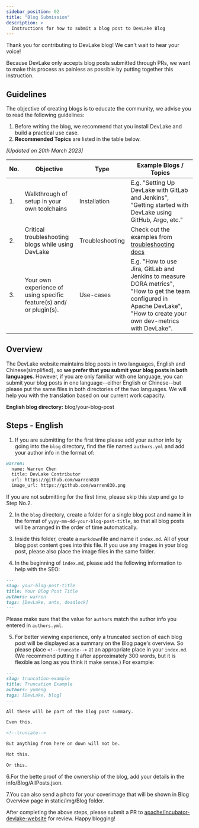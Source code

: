 ```yaml
---
sidebar_position: 02
title: "Blog Submission"
description: >
  Instructions for how to submit a blog post to DevLake Blog
---
```


Thank you for contributing to DevLake blog! We can't wait to hear your voice! 

Because DevLake only accepts blog posts submitted through PRs, we want to make this process as painless as possible by putting together this instruction.

## Guidelines

The objective of creating blogs is to educate the community, we advise you to read the following guidelines:

1. Before writing the blog, we recommend that you install DevLake and build a practical use case.
2. **Recommended Topics** are listed in the table below.

 _[Updated on 20th March 2023]_
 
| No.| Objective | Type | Example Blogs / Topics | 
|---| ------ | --------------| ------------ |
| 1.| Walkthrough of setup in your own toolchains | Installation | E.g. "Setting Up DevLake with GitLab and Jenkins", "Getting started with DevLake using GitHub, Argo, etc." |
| 2.| Critical troubleshooting blogs while using DevLake | Troubleshooting | Check out the examples from [troubleshooting docs](https://devlake.apache.org/docs/Troubleshooting/) |
| 3.| Your own experience of using specific feature(s) and/ or plugin(s). | Use-cases | E.g. "How to use Jira, GitLab and Jenkins to measure DORA metrics", "How to get the team configured in Apache DevLake", "How to create your own dev-metrics with DevLake". | 



## Overview

The DevLake website maintains blog posts in two languages, English and Chinese(simplified), so **we prefer that you submit your blog posts in both languages**. However, if you are only familiar with one language, you can submit your blog posts in one language--either English or Chinese--but please put the same files in both directories of the two languages. We will help you with the translation based on our current work capacity. 

**English blog directory:** blog/your-blog-post


## Steps - English
1. If you are submitting for the first time please add your author info by going into the `blog` directory, find the file named `authors.yml` and add your author info in the format of:

```markdown
warren:
  name: Warren Chen
  title: DevLake Contributor
  url: https://github.com/warren830
  image_url: https://github.com/warren830.png
```
If you are not submitting for the first time, please skip this step and go to Step No.2.

2. In the `blog` directory, create a folder for a single blog post and name it in the format of `yyyy-mm-dd-your-blog-post-title`, so that all blog posts will be arranged in the order of time automatically.

3. Inside this folder, create a `markdown`file and name it `index.md`. All of your blog post content goes into this file. If you use any images in your blog post, please also place the image files in the same folder.

4. In the beginning of `index.md`, please add the following information to help with the SEO:

```markdown
---
slug: your-blog-post-title
title: Your Blog Post Title
authors: warren
tags: [DevLake, ants, deadlock]
---
```
Please make sure that the value for `authors` match the author info you entered in `authors.yml`.

5. For better viewing experience, only a truncated section of each blog post will be displayed as a summary on the Blog page's overview. So please place `<!--truncate-->` at an appropriate place in your `index.md`. (We recommend putting it after approximately 300 words, but it is flexible as long as you think it make sense.) For example:

```markdown
---
slug: truncation-example
title: Truncation Example
authors: yumeng
tags: [DevLake, blog]
---

All these will be part of the blog post summary.

Even this.

<!--truncate-->

But anything from here on down will not be.

Not this.

Or this.
```

6.For the bette proof of the ownership of the blog, add your details
in the info/Blog/AllPosts.json.

7.You can also send a photo for your coverimage that will be shown in Blog Overview page in static/img/Blog folder.

After completing the above steps, please submit a PR to [apache/incubator-devlake-website](https://github.com/apache/incubator-devlake-website) for review. Happy blogging!
